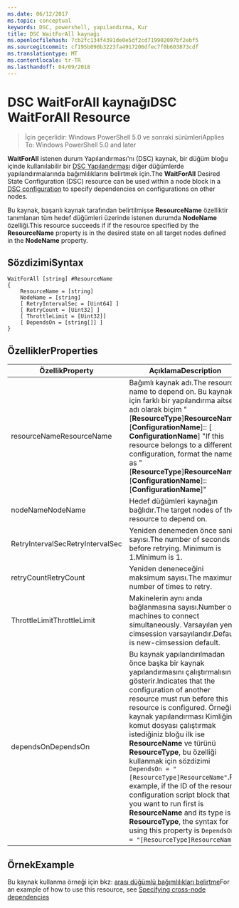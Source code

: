 ```yaml
---
ms.date: 06/12/2017
ms.topic: conceptual
keywords: DSC, powershell, yapılandırma, Kur
title: DSC WaitForAll kaynağı
ms.openlocfilehash: 7cb2fc134f4391de0e5df2cd719902097bf2ebf5
ms.sourcegitcommit: cf195b090b3223fa4917206dfec7f0b603873cdf
ms.translationtype: MT
ms.contentlocale: tr-TR
ms.lasthandoff: 04/09/2018
---
```

# <a name="dsc-waitforall-resource"></a><span data-ttu-id="efad3-103">DSC WaitForAll kaynağı</span><span class="sxs-lookup"><span data-stu-id="efad3-103">DSC WaitForAll Resource</span></span>

> <span data-ttu-id="efad3-104">İçin geçerlidir: Windows PowerShell 5.0 ve sonraki sürümleri</span><span class="sxs-lookup"><span data-stu-id="efad3-104">Applies To: Windows PowerShell 5.0 and later</span></span>

<span data-ttu-id="efad3-105">**WaitForAll** istenen durum Yapılandırması'nı (DSC) kaynak, bir düğüm bloğu içinde kullanılabilir bir [DSC Yapılandırması](configurations.md) diğer düğümlerde yapılandırmalarında bağımlılıklarını belirtmek için.</span><span class="sxs-lookup"><span data-stu-id="efad3-105">The **WaitForAll** Desired State Configuration (DSC) resource can be used within a node block in a [DSC configuration](configurations.md) to specify dependencies on configurations on other nodes.</span></span>

<span data-ttu-id="efad3-106">Bu kaynak, başarılı kaynak tarafından belirtilmişse **ResourceName** özelliktir tanımlanan tüm hedef düğümleri üzerinde istenen durumda **NodeName** özelliği.</span><span class="sxs-lookup"><span data-stu-id="efad3-106">This resource succeeds if if the resource specified by the **ResourceName** property is in the desired state on all target nodes defined in the **NodeName** property.</span></span>


## <a name="syntax"></a><span data-ttu-id="efad3-107">Sözdizimi</span><span class="sxs-lookup"><span data-stu-id="efad3-107">Syntax</span></span>

```
WaitForAll [string] #ResourceName
{
    ResourceName = [string]
    NodeName = [string]
    [ RetryIntervalSec = [Uint64] ]
    [ RetryCount = [Uint32] ]
    [ ThrottleLimit = [Uint32]]
    [ DependsOn = [string[]] ]
}
```

## <a name="properties"></a><span data-ttu-id="efad3-108">Özellikler</span><span class="sxs-lookup"><span data-stu-id="efad3-108">Properties</span></span>

|  <span data-ttu-id="efad3-109">Özellik</span><span class="sxs-lookup"><span data-stu-id="efad3-109">Property</span></span>  |  <span data-ttu-id="efad3-110">Açıklama</span><span class="sxs-lookup"><span data-stu-id="efad3-110">Description</span></span>   |
|---|---|
| <span data-ttu-id="efad3-111">resourceName</span><span class="sxs-lookup"><span data-stu-id="efad3-111">ResourceName</span></span>| <span data-ttu-id="efad3-112">Bağımlı kaynak adı.</span><span class="sxs-lookup"><span data-stu-id="efad3-112">The resource name to depend on.</span></span> <span data-ttu-id="efad3-113">Bu kaynak için farklı bir yapılandırma aitse, adı olarak biçim "[__ResourceType__]__ResourceName__:: [__ConfigurationName__]:: [ __ConfigurationName__] "</span><span class="sxs-lookup"><span data-stu-id="efad3-113">If this resource belongs to a different configuration, format the name as "[__ResourceType__]__ResourceName__::[__ConfigurationName__]::[__ConfigurationName__]"</span></span>|
| <span data-ttu-id="efad3-114">nodeName</span><span class="sxs-lookup"><span data-stu-id="efad3-114">NodeName</span></span>| <span data-ttu-id="efad3-115">Hedef düğümleri kaynağın bağlıdır.</span><span class="sxs-lookup"><span data-stu-id="efad3-115">The target nodes of the resource to depend on.</span></span>|
| <span data-ttu-id="efad3-116">RetryIntervalSec</span><span class="sxs-lookup"><span data-stu-id="efad3-116">RetryIntervalSec</span></span>| <span data-ttu-id="efad3-117">Yeniden denemeden önce saniye sayısı.</span><span class="sxs-lookup"><span data-stu-id="efad3-117">The number of seconds before retrying.</span></span> <span data-ttu-id="efad3-118">Minimum is 1.</span><span class="sxs-lookup"><span data-stu-id="efad3-118">Minimum is 1.</span></span>|
| <span data-ttu-id="efad3-119">retryCount</span><span class="sxs-lookup"><span data-stu-id="efad3-119">RetryCount</span></span>| <span data-ttu-id="efad3-120">Yeniden deneneceğini maksimum sayısı.</span><span class="sxs-lookup"><span data-stu-id="efad3-120">The maximum number of times to retry.</span></span>|
| <span data-ttu-id="efad3-121">ThrottleLimit</span><span class="sxs-lookup"><span data-stu-id="efad3-121">ThrottleLimit</span></span>| <span data-ttu-id="efad3-122">Makinelerin aynı anda bağlanmasına sayısı.</span><span class="sxs-lookup"><span data-stu-id="efad3-122">Number of machines to connect simultaneously.</span></span> <span data-ttu-id="efad3-123">Varsayılan yeni-cimsession varsayılandır.</span><span class="sxs-lookup"><span data-stu-id="efad3-123">Default is new-cimsession default.</span></span>|
| <span data-ttu-id="efad3-124">dependsOn</span><span class="sxs-lookup"><span data-stu-id="efad3-124">DependsOn</span></span> | <span data-ttu-id="efad3-125">Bu kaynak yapılandırılmadan önce başka bir kaynak yapılandırmasını çalıştırmalısınız gösterir.</span><span class="sxs-lookup"><span data-stu-id="efad3-125">Indicates that the configuration of another resource must run before this resource is configured.</span></span> <span data-ttu-id="efad3-126">Örneğin, kaynak yapılandırması Kimliğini komut dosyası çalıştırmak istediğiniz bloğu ilk ise __ResourceName__ ve türünü __ResourceType__, bu özelliği kullanmak için sözdizimi `DependsOn = "[ResourceType]ResourceName"`.</span><span class="sxs-lookup"><span data-stu-id="efad3-126">For example, if the ID of the resource configuration script block that you want to run first is __ResourceName__ and its type is __ResourceType__, the syntax for using this property is `DependsOn = "[ResourceType]ResourceName"`.</span></span>|


## <a name="example"></a><span data-ttu-id="efad3-127">Örnek</span><span class="sxs-lookup"><span data-stu-id="efad3-127">Example</span></span>

<span data-ttu-id="efad3-128">Bu kaynak kullanma örneği için bkz: [arası düğümlü bağımlılıkları belirtme](crossNodeDependencies.md)</span><span class="sxs-lookup"><span data-stu-id="efad3-128">For an example of how to use this resource, see [Specifying cross-node dependencies](crossNodeDependencies.md)</span></span>